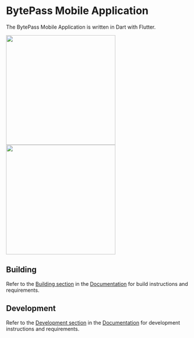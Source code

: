 # BytePass Mobile Application

The BytePass Mobile Application is written in Dart with Flutter.

<img src="https://raw.githubusercontent.com/BytePass/brand/main/screenshots/android-dark-login.jpeg" alt="" width="300" /> <img src="https://raw.githubusercontent.com/BytePass/brand/main/screenshots/android-light-login.jpeg" alt="" width="300" />

## Building

Refer to the [Building section](https://github.com/BytePass/mobile/wiki/Building) in the [Documentation](https://github.com/BytePass/mobile/wiki) for build instructions and requirements.

## Development

Refer to the [Development section](https://github.com/BytePass/mobile/wiki/Development) in the [Documentation](https://github.com/BytePass/mobile/wiki) for development instructions and requirements.
